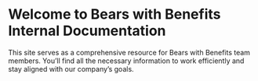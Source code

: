 # Welcome to Bears with Benefits Internal Documentation
This site serves as a comprehensive resource for Bears with Benefits team members. You’ll find all the necessary information to work efficiently and stay aligned with our company’s goals.
